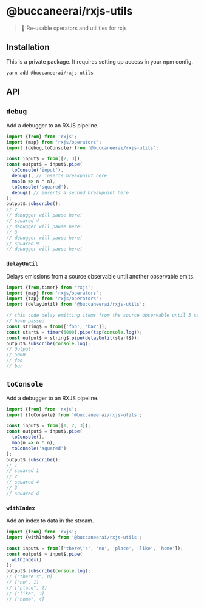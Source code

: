 # @buccaneerai/rxjs-utils
> 🔌 Re-usable operators and utilities for rxjs

## Installation
This is a private package. It requires setting up access in your npm config.

```bash
yarn add @buccaneerai/rxjs-utils
```

## API

## `debug`
Add a debugger to an RXJS pipeline.
```js
import {from} from 'rxjs';
import {map} from 'rxjs/operators';
import {debug,toConsole} from '@buccaneerai/rxjs-utils';

const input$ = from([2, 3]);
const output$ = input$.pipe(
  toConsole('input'),
  debug(), // inserts breakpoint here
  map(n => n * n),
  toConsole('squared'),
  debug() // inserts a second breakpoint here
);
output$.subscribe();
// 2
// debugger will pause here!
// squared 4
// debugger will pause here!
// 3
// debugger will pause here!
// squared 9
// debugger will pause here!
```

### `delayUntil`
Delays emissions from a source observable until another observable emits.
```js
import {from,timer} from 'rxjs';
import {map} from 'rxjs/operators';
import {tap} from 'rxjs/operators';
import {delayUntil} from '@buccaneerai/rxjs-utils';

// this code delay emitting items from the source observable until 5 seconds 
// have passed
const string$ = from(['foo', 'bar']);
const start$ = timer(5000).pipe(tap(console.log));
const output$ = string$.pipe(delayUntil(start$));
output$.subscribe(console.log); 
// Output:
// 5000
// foo
// bar
```

## `toConsole`
Add a debugger to an RXJS pipeline.
```js
import {from} from 'rxjs';
import {toConsole} from '@buccaneerai/rxjs-utils';

const input$ = from([1, 2, 3]);
const output$ = input$.pipe(
  toConsole(),
  map(n => n * n),
  toConsole('squared')
);
output$.subscribe();
// 1
// squared 1
// 2
// squared 4
// 3
// squared 4
```

### `withIndex`
Add an index to data in the stream.
```js
import {from} from 'rxjs';
import {withIndex} from '@buccaneerai/rxjs-utils';

const input$ = from(['there\'s', 'no', 'place', 'like', 'home']);
const output$ = input$.pipe(
  withIndex()
);
output$.subscribe(console.log);
// ["there's", 0]
// ["no", 1]
// ["place", 2]
// ["like", 3]
// ["home", 4]
```
